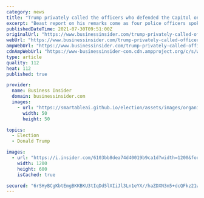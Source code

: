 ```yaml
---
category: news
title: "Trump privately called the officers who defended the Capitol on January 6 'pussies,' report says"
excerpt: "Beast report on his remarks come as four police officers spoke to Congress about their harrowing experience at the Capitol riot."
publishedDateTime: 2021-07-30T09:51:00Z
originalUrl: "https://www.businessinsider.com/trump-privately-called-officers-guarding-capitol-riot-pussies-report-2021-7"
webUrl: "https://www.businessinsider.com/trump-privately-called-officers-guarding-capitol-riot-pussies-report-2021-7"
ampWebUrl: "https://www.businessinsider.com/trump-privately-called-officers-guarding-capitol-riot-pussies-report-2021-7?amp"
cdnAmpWebUrl: "https://www-businessinsider-com.cdn.ampproject.org/c/s/www.businessinsider.com/trump-privately-called-officers-guarding-capitol-riot-pussies-report-2021-7?amp"
type: article
quality: 112
heat: 112
published: true

provider:
  name: Business Insider
  domain: businessinsider.com
  images:
    - url: "https://smartableai.github.io/election/assets/images/organizations/businessinsider.com-50x50.jpg"
      width: 50
      height: 50

topics:
  - Election
  - Donald Trump

images:
  - url: "https://i.insider.com/6103bb8dea74d40019b9ca1d?width=1200&format=jpeg"
    width: 1200
    height: 600
    isCached: true

secured: "6rSHyBCgKbtEmgBKKBKU3tIqDd5lXIiJl3Ln1eYX//haZDXN3m5+dcQFkz21wC+Rg8LUWuFdzIXyYZ6YTnhvWTAG2U+ET12I5p9rAmNH6p99PuQQvTvuzmHJhWyqSWd1lxdB1PX7fad6zsmg9gmxVPOZdYhjiOvC4N5xnYe+3SSE57HZXPfo2t2aEA1S+trFbV/pET+gGROfYtzSAaBCinncFUrCL99x8Xy6jaX/Jk4ulI3ddE2clWHSr9va4ZTktVmPiObuE6QKkBT0n9plFhdDV7trg7/LlmXAjbcblcZsWWncQWg5sNMUMsXFAACCAk/5V8706Ql3Xggx2xGZA3VzqdhHcSOTua+8pJBY5vY=;sKPfGbkoOt+8fu+OatE2Ww=="
---
```


